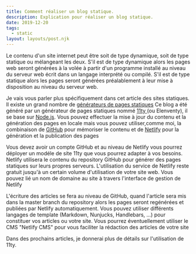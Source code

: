 ```yaml
---
title: Comment réaliser un blog statique.
description: Explication pour réaliser un blog statique.
date: 2019-12-20
tags:
  - static
layout: layouts/post.njk
---
```


Le contenu d'un site internet peut être soit de type dynamique, soit de type statique ou mélangeant les deux.
S'il est de type dynamique alors les pages web seront générées à la volée à partir d'un programme installé au niveau du serveur web écrit dans un langage interprété ou compilé.
S'il est de type statique alors les pages seront générées préalablement à leur mise à disposition au niveau du serveur web.

Je vais vous parler plus spécifiquement dans cet article des sites statiques.
Il existe un grand nombre de <a href="https://www.staticgen.com/">générateurs de pages statiques</a>
Ce blog a été généré par un générateur de pages statiques nommé <a href="https://www.11ty.dev/">11ty </a> (ou Elenventy), il se base sur  <a href="https://nodejs.org/en/">Node.js</a>.
Vous pouvez effectuer la mise à jour du contenu et la génération des pages en locale mais vous pouvez utiliser,comme moi, la combinaison 
de <a href="https://github.com/">GitHub</a> pour mémoriser le contenu et de <a href="https://www.netlify.com/">Netlify</a> pour la génération et la publication des pages

Vous devez avoir un compte GitHub et au niveau de Netlify vous pourrez déployer un modéle de site 11ty que vous pourrez adapter à vos besoins. Netlify utilisera le contenu du repository GitHub pour générer des pages statiques sur leurs propres serveurs.
L'utilisation du service de Netlify reste gratuit jusqu'à un certain volume d'utilisation de votre site web.
Vous pouvez lié un nom de domaine au site à travers l'interface de gestion de Netlify

L'écriture des articles se fera au niveau de GitHub, quand l'article sera mis dans la master branch du repository alors les pages seront regénérées et publiées par Netlify automatiquement.
Vous pouvez utiliser différents langages de template (Markdown, Nunjucks, Handlebars, ...) pour constituer vos articles ou votre site.
Vous pourrez éventuellement utiliser le CMS "Netlify CMS" pour vous faciliter la rédaction des articles de votre site 

Dans des prochains articles, je donnerai plus de détails sur l'utilisation de 11ty.

